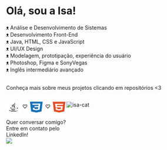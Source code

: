 <div>
  <h1> Olá, sou a Isa! </h1>
</div>

<div>
  <a> ᴥ Análise e Desenvolvimento de Sistemas </a> <br>
  <a> ᴥ Desenvolvimento Front-End </a> <br>
  <a> ᴥ Java, HTML, CSS e JavaScript </a> <br>
  <a> ᴥ UI/UX Design </a> <br>
  <a> ᴥ Modelagem, prototipação, experiência do usuário </a> <br>
  <a> ᴥ Photoshop, Figma e SonyVegas </a> <br>
  <a> ᴥ Inglês intermediário avançado </a> <br> <br>
  
  <a> Conheça mais sobre meus projetos clicando em repositórios <3 </a> <br>
</div> 

  ##

<div style="display: inline_block; width: max-content;">
  <a href="https://github.com/isamarques"><img align="center" alt="isa-js" height="30" width="40" href="github.com/isamarques" src="https://raw.githubusercontent.com/vorillaz/devicons/ba75593fdf8d66496676a90cbf127d721f73e961/!SVG/java.svg"></a> <a>♡</a>
  <a href="https://github.com/isamarques"><img align="center" alt="isa-css" height="30" width="40" src="https://raw.githubusercontent.com/devicons/devicon/00f02ef57fb7601fd1ddcc2fe6fe670fef3ae3e4/icons/css3/css3-plain.svg"></a> <a>♡</a>
  <a href="https://github.com/isamarques"><img align="center" alt="isa-html" height="30" width="40" src="https://raw.githubusercontent.com/devicons/devicon/00f02ef57fb7601fd1ddcc2fe6fe670fef3ae3e4/icons/html5/html5-plain.svg"></a> 
  <a href="https://github.com/isamarques"><img align="right" alt="isa-cat" height="100" width="100" src="https://i.pinimg.com/originals/48/5e/83/485e83ad5709e90ba5a0cffccb717e08.gif">
</div>
 
 <br>
    
 <div style="display: inline_block; width: max-content;">
  <div style="display: inline_block; align: right;"> 
    <a> Quer conversar comigo? Entre em contato pelo LinkedIn! </a> <br>
  <a href="https://www.linkedin.com/in/isabela-marques15/" target="_blank"><img src="https://img.shields.io/badge/-LinkedIn-%230077B5?style=for-the-badge&logo=linkedin&logoColor=white" target="_blank"></a>
  </div>
</div>
